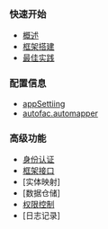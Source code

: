 ### 快速开始
* [概述](概述/SUMMARY.md)
* [框架搭建](/快速开始/框架搭建.md)
* [最佳实践](/快速开始/最佳实践.md)

### 配置信息
* [appSettiing](配置信息/appsetting.md)
* [autofac.automapper](配置信息/Config/AutoFac/autofac.automapper.md)

### 高级功能
* [身份认证](身份认证/SUMMARY.md)
* [框架接口](框架接口/SUMMARY.md)
* [实体映射]
* [数据仓储]
* [权限控制](权限控制/SUMMARY.md)
* [日志记录]


